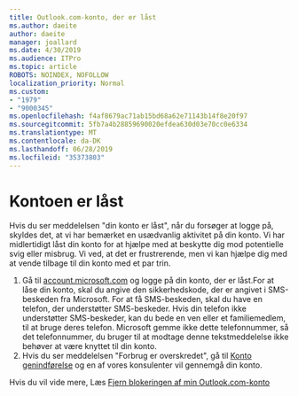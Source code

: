```yaml
---
title: Outlook.com-konto, der er låst
ms.author: daeite
author: daeite
manager: joallard
ms.date: 4/30/2019
ms.audience: ITPro
ms.topic: article
ROBOTS: NOINDEX, NOFOLLOW
localization_priority: Normal
ms.custom:
- "1979"
- "9000345"
ms.openlocfilehash: f4af8679ac71ab15bd68a62e71143b14f8e20f97
ms.sourcegitcommit: 5fb7a4b28859690020efdea630d03e70cc0e6334
ms.translationtype: MT
ms.contentlocale: da-DK
ms.lasthandoff: 06/28/2019
ms.locfileid: "35373803"
---
```

# <a name="account-locked"></a>Kontoen er låst

Hvis du ser meddelelsen "din konto er låst", når du forsøger at logge på, skyldes det, at vi har bemærket en usædvanlig aktivitet på din konto. Vi har midlertidigt låst din konto for at hjælpe med at beskytte dig mod potentielle svig eller misbrug. Vi ved, at det er frustrerende, men vi kan hjælpe dig med at vende tilbage til din konto med et par trin.

1. Gå til [account.microsoft.com](https://go.microsoft.com/fwlink/?linkid=2090484) og logge på din konto, der er låst.For at låse din konto, skal du angive den sikkerhedskode, der er angivet i SMS-beskeden fra Microsoft. For at få SMS-beskeden, skal du have en telefon, der understøtter SMS-beskeder. Hvis din telefon ikke understøtter SMS-beskeder, kan du bede en ven eller et familiemedlem, til at bruge deres telefon. Microsoft gemme ikke dette telefonnummer, så det telefonnummer, du bruger til at modtage denne tekstmeddelelse ikke behøver at være knyttet til din konto.
2. Hvis du ser meddelelsen "Forbrug er overskredet", gå til [Konto genindførelse](https://go.microsoft.com/fwlink/?linkid=2090483) og en af vores konsulenter vil gennemgå din konto.

Hvis du vil vide mere, Læs [Fjern blokeringen af min Outlook.com-konto](https://support.office.com/article/f4ad2701-d166-4d8b-8a6a-9af2a1f8a4c4) 